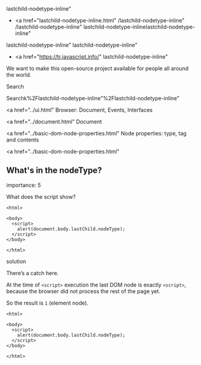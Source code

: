 lastchild-nodetype-inline"

-   <a href="lastchild-nodetype-inline.html"
    /lastchild-nodetype-inline"
    /lastchild-nodetype-inline"
    lastchild-nodetype-inlinelastchild-nodetype-inline"

<!-- -->

lastchild-nodetype-inline"
lastchild-nodetype-inline"

-   <a href="https://tr.javascript.info/"
    lastchild-nodetype-inline"

We want to make this open-source project available for people all around the world.

Search

Searchk%2Flastchild-nodetype-inline"%2Flastchild-nodetype-inline" </a>

<a href="../ui.html" Browser: Document, Events, Interfaces</span></a>

<a href="../document.html" Document</span></a>

<a href="../basic-dom-node-properties.html" Node properties: type, tag and contents</span></a>

<a href="../basic-dom-node-properties.html"

## What's in the nodeType?

<span class="task__importance" title="How important is the task, from 1 to 5">importance: 5</span>

What does the script show?

    <html>

    <body>
      <script>
        alert(document.body.lastChild.nodeType);
      </script>
    </body>

    </html>

solution

There’s a catch here.

At the time of `<script>` execution the last DOM node is exactly `<script>`, because the browser did not process the rest of the page yet.

So the result is `1` (element node).

<a href="lastchild-nodetype-inline.html#" class="toolbar__button toolbar__button_run" title="show"></a>

<a href="lastchild-nodetype-inline.html#" class="toolbar__button toolbar__button_edit" title="open in sandbox"></a>

    <html>

    <body>
      <script>
        alert(document.body.lastChild.nodeType);
      </script>
    </body>

    </html>
